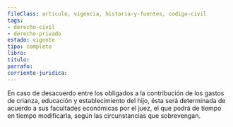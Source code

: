 ```yaml
---
fileClass: articulo, vigencia, historia-y-fuentes, codigo-civil
tags:
- derecho-civil
- derecho-privado
estado: vigente
tipo: completo
libro:
titulo:
parrafo:
corriente-juridica:
---
```

En caso de desacuerdo entre los obligados a la contribución de los gastos de crianza, educación y establecimiento del hijo, ésta será determinada de acuerdo a sus facultades económicas por el juez, el que podrá de tiempo en tiempo modificarla, según las circunstancias que sobrevengan.